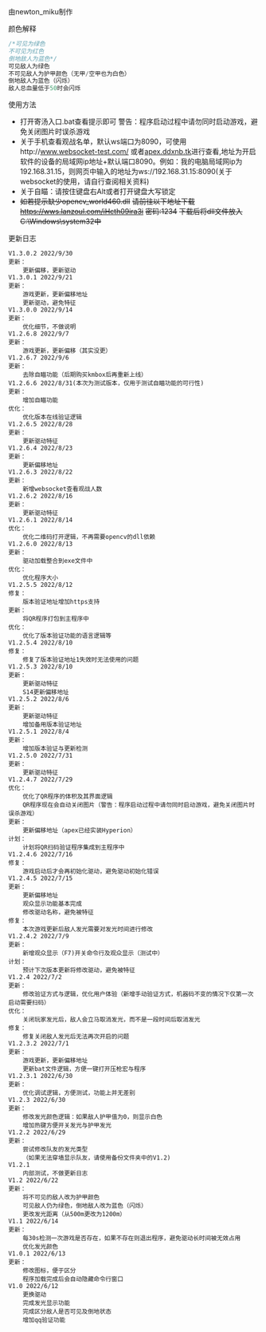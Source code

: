 由newton_miku制作

颜色解释

```c++
/*可见为绿色
不可见为红色
倒地敌人为蓝色*/
可见敌人为绿色
不可见敌人为护甲颜色（无甲/空甲也为白色）
倒地敌人为蓝色（闪烁）
敌人总血量低于50时会闪烁
```

使用方法

- 打开寄汤入口.bat查看提示即可
  警告：程序启动过程中请勿同时启动游戏，避免关闭图片时误杀游戏
- 关于手机查看观战名单，默认ws端口为8090，可使用http://www.websocket-test.com/ 或者[apex.ddxnb.tk](https://apex.ddxnb.tk)进行查看,地址为开启软件的设备的局域网ip地址+默认端口8090。例如：我的电脑局域网ip为192.168.31.15，则网页中输入的地址为ws://192.168.31.15:8090(关于websocket的使用，请自行查阅相关资料)
- 关于自瞄：请按住键盘右Alt或者打开键盘大写锁定
- ~~如若提示缺少opencv_world460.dll~~
  ~~请前往以下地址下载~~
  ~~https://wws.lanzoul.com/iHcth09ira3i~~
  ~~密码:1234~~
  ~~下载后将dll文件放入C:\Windows\system32中~~

更新日志

```
V1.3.0.2 2022/9/30
更新：
	更新偏移，更新驱动
V1.3.0.1 2022/9/21
更新：
	游戏更新，更新偏移地址
	更新驱动，避免特征
V1.3.0.0 2022/9/14
更新：
	优化细节，不做说明
V1.2.6.8 2022/9/7
更新：
	游戏更新，更新偏移（其实没更）
V1.2.6.7 2022/9/6
更新：
	去除自瞄功能（后期购买kmbox后再重新上线）
V1.2.6.6 2022/8/31(本次为测试版本，仅用于测试自瞄功能的可行性)
更新：
	增加自瞄功能
优化：
	优化版本在线验证逻辑
V1.2.6.5 2022/8/28
更新：
	更新驱动特征
V1.2.6.4 2022/8/23
更新：
	更新偏移地址
V1.2.6.3 2022/8/22
更新：
	新增websocket查看观战人数
V1.2.6.2 2022/8/16
更新：
	更新驱动特征
V1.2.6.1 2022/8/14
优化：
	优化二维码打开逻辑，不再需要opencv的dll依赖
V1.2.6.0 2022/8/13
更新：
	驱动加载整合到exe文件中
优化：
	优化程序大小
V1.2.5.5 2022/8/12
修复：
	版本验证地址增加https支持
更新：
	将QR程序打包到主程序中
优化：
	优化了版本验证功能的语言逻辑等
V1.2.5.4 2022/8/10
修复：
	修复了版本验证地址1失效时无法使用的问题
V1.2.5.3 2022/8/10
更新：
	更新驱动特征
	S14更新偏移地址
V1.2.5.2 2022/8/6
更新：
	更新驱动特征
	增加备用版本验证地址
V1.2.5.1 2022/8/4
更新：
	增加版本验证与更新检测
V1.2.5.0 2022/7/31
更新：
	更新驱动特征
V1.2.4.7 2022/7/29
优化：
	优化了QR程序的体积及其界面逻辑
	QR程序现在会自动关闭图片（警告：程序启动过程中请勿同时启动游戏，避免关闭图片时误杀游戏）
更新：
	更新偏移地址（apex已经实装Hyperion）
计划：
	计划将QR扫码验证程序集成到主程序中
V1.2.4.6 2022/7/16
修复：
	游戏启动后才会再初始化驱动，避免驱动初始化错误
V1.2.4.5 2022/7/15
更新：
	更新偏移地址
	观众显示功能基本完成
	修改驱动名称，避免被特征
修复：
	本次游戏更新后敌人发光需要对发光时间进行修改
V1.2.4.2 2022/7/9
更新：
	新增观众显示（F7)开关命令行及观众显示（测试中）
计划：
	预计下次版本更新将修改驱动，避免被特征
V1.2.4 2022/7/2
更新：
	修改验证方式与逻辑，优化用户体验（新增手动验证方式，机器码不变的情况下仅第一次启动需要扫码）
优化：
	关闭玩家发光后，敌人会立马取消发光，而不是一段时间后取消发光
修复：
	修复关闭敌人发光后无法再次开启的问题
V1.2.3.2 2022/7/1
更新：
	游戏更新，更新偏移地址
	更新bat文件逻辑，方便一键打开压枪宏与程序
V1.2.3.1 2022/6/30
更新：
	优化调试逻辑，方便测试，功能上并无差别
V1.2.3 2022/6/30
更新：
	修改发光颜色逻辑：如果敌人护甲值为0，则显示白色
	增加热键方便开关发光与护甲发光
V1.2.2 2022/6/29
更新：
	尝试修改队友的发光类型
	（如果无法穿墙显示队友，请使用备份文件夹中的V1.2)
V1.2.1
	内部测试，不做更新日志
V1.2 2022/6/22
更新：
	将不可见的敌人改为护甲颜色
	可见敌人仍为绿色，倒地敌人改为蓝色（闪烁）
	更改发光距离（从500m更改为1200m）
V1.1 2022/6/14
更新：
	每30s检测一次游戏是否存在，如果不存在则退出程序，避免驱动长时间被无效占用
	优化发光颜色
V1.0.1 2022/6/13
更新：
	修改图标，便于区分
	程序加载完成后会自动隐藏命令行窗口
V1.0 2022/6/12
	更换驱动
	完成发光显示功能
	完成区分敌人是否可见及倒地状态
	增加qq验证功能
```

